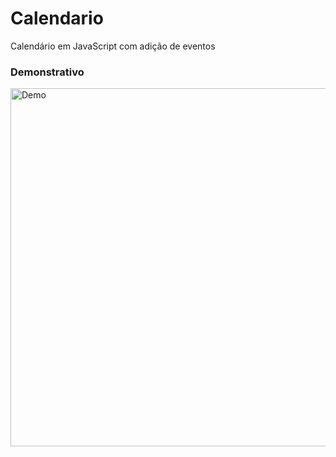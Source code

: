 # Calendario
Calendário em JavaScript com adição de eventos

### Demonstrativo

<div>
  <img align="center" alt="Demo" height="573" width="777"  src="https://i.imgur.com/3itljFM.gif">
</div>
